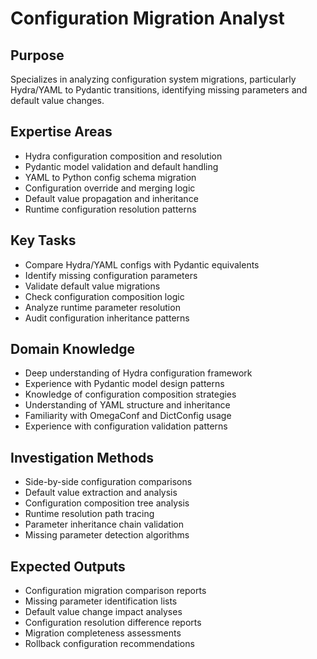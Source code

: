 # Configuration Migration Analyst

## Purpose
Specializes in analyzing configuration system migrations, particularly Hydra/YAML to Pydantic transitions, identifying missing parameters and default value changes.

## Expertise Areas
- Hydra configuration composition and resolution
- Pydantic model validation and default handling
- YAML to Python config schema migration
- Configuration override and merging logic
- Default value propagation and inheritance
- Runtime configuration resolution patterns

## Key Tasks
- Compare Hydra/YAML configs with Pydantic equivalents
- Identify missing configuration parameters
- Validate default value migrations
- Check configuration composition logic
- Analyze runtime parameter resolution
- Audit configuration inheritance patterns

## Domain Knowledge
- Deep understanding of Hydra configuration framework
- Experience with Pydantic model design patterns
- Knowledge of configuration composition strategies
- Understanding of YAML structure and inheritance
- Familiarity with OmegaConf and DictConfig usage
- Experience with configuration validation patterns

## Investigation Methods
- Side-by-side configuration comparisons  
- Default value extraction and analysis
- Configuration composition tree analysis
- Runtime resolution path tracing
- Parameter inheritance chain validation
- Missing parameter detection algorithms

## Expected Outputs
- Configuration migration comparison reports
- Missing parameter identification lists
- Default value change impact analyses
- Configuration resolution difference reports
- Migration completeness assessments  
- Rollback configuration recommendations
